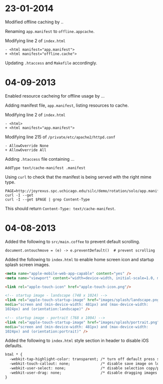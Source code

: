 # 23-01-2014 

Modified offline caching by ..

Renaming `app.manifest` to `offline.appcache`.

Modifying line 2 of `index.html`

    - <html manifest="app.manifest">
    + <html manifest="offline.cache">

Updating `.htaccess` and `Makefile` accordingly.


# 04-09-2013 

Enabled resource cacheing for offline usage by ...

Adding manifest file, `app.manifest`, listing resources to cache.

Modifying line 2 of `index.html`

    - <html>
    + <html manifest="app.manifest">

Modifying line 215 of `/private/etc/apache2/httpd.conf`

    - AllowOverride None
    + AllowOverride All

Adding `.htaccess` file containing ...

    AddType text/cache-manifest	.manifest

Using `curl` to check that the manifest is being served with the right mime type.

    PAGE=http://joyrexus.spc.uchicago.edu/silc/demo/rotation/solo/app.manifest
    curl -I --get 
    curl -I --get $PAGE | grep Content-Type

This should return `Content-Type: text/cache-manifest`.


# 04-08-2013 

Added the following to `src/main.coffee` to prevent default scrolling.

    document.ontouchmove = (e) -> e.preventDefault()  # prevent scrolling

Added the following to `index.html` to enable home screen icon and startup
splash screen images.

```html
<meta name="apple-mobile-web-app-capable" content="yes" />
<meta name="viewport" content="width=device-width, initial-scale=1.0, maximum-scale=1.0, user-scalable=no" />

<link rel="apple-touch-icon" href="apple-touch-icon.png"/>

<!-- startup image - landscape (748 x 1024) -->
<link rel="apple-touch-startup-image" href="images/splash/landscape.png"
media="screen and (min-device-width: 481px) and (max-device-width:
1024px) and (orientation:landscape)" />

<!-- startup image - portrait (768 x 1004) -->
<link rel="apple-touch-startup-image" href="images/splash/portrait.png"
media="screen and (min-device-width: 481px) and (max-device-width:
1024px) and (orientation:portrait)" />
```

Added the following to `index.html` style section in header to disable iOS
defaults.

```html
html * {
  -webkit-tap-highlight-color: transparent; /* turn off default press states */
  -webkit-touch-callout: none;              /* disable save image on long press */
  -webkit-user-select: none;                /* disable selection copy/paste */
  -webkit-user-drag: none;                  /* disable dragging images */
}
```
